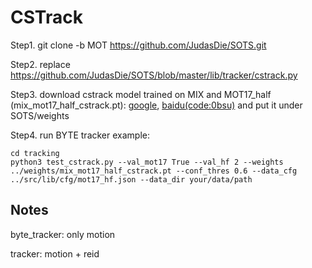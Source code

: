 # CSTrack

Step1.  git clone -b MOT https://github.com/JudasDie/SOTS.git


Step2. replace https://github.com/JudasDie/SOTS/blob/master/lib/tracker/cstrack.py


Step3. download cstrack model trained on MIX and MOT17_half (mix_mot17_half_cstrack.pt): [google](https://drive.google.com/file/d/1OG5PDj_CYmMiw3dN6pZ0FsgqY__CIDx1/view?usp=sharing), [baidu(code:0bsu)](https://pan.baidu.com/s/1Z2VnE-OhZIPmgX6-4r9Z1Q) and put it under SOTS/weights


Step4. run BYTE tracker example:
```
cd tracking
python3 test_cstrack.py --val_mot17 True --val_hf 2 --weights ../weights/mix_mot17_half_cstrack.pt --conf_thres 0.6 --data_cfg ../src/lib/cfg/mot17_hf.json --data_dir your/data/path
```


## Notes
byte_tracker: only motion

tracker: motion + reid







